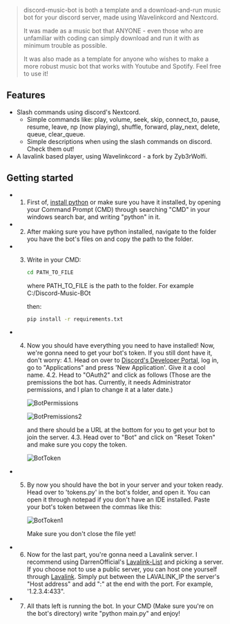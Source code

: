 > discord-music-bot is both a template and a download-and-run music bot for your discord server, made using Wavelinkcord and Nextcord.
> 
> It was made as a music bot that ANYONE - even those who are unfamiliar with coding can simply download and run it with as minimum trouble as possible.
> 
> It was also made as a template for anyone who wishes to make a more robust music bot that works with Youtube and Spotify. Feel free to use it!
> 



## Features <!-- omit in toc -->

- Slash commands using discord's Nextcord.
  - Simple commands like: play, volume, seek, skip, connect_to, pause, resume, leave, np (now playing), shuffle, forward, play_next, delete, queue, clear_queue.
  - Simple descriptions when using the slash commands on discord. Check them out!
- A lavalink based player, using Wavelinkcord - a fork by Zyb3rWolfi.


## Getting started <!-- omit in toc -->

- 1. First of, [install python](https://www.python.org/downloads/) or make sure you have it installed, by opening your Command Prompt (CMD) through searching "CMD" in your windows search bar, and writing "python" in it.
- 2. After making sure you have python installed, navigate to the folder you have the bot's files on and copy the path to the folder.
- 3. Write in your CMD:
     ```bash
     cd PATH_TO_FILE
     ```
     where PATH_TO_FILE is the path to the folder. For example C:/Discord-Music-BOt

     then:

     ```bash
     pip install -r requirements.txt
     ```
- 4. Now you should have everything you need to have installed! Now, we're gonna need to get your bot's token. If you still dont have it, don't worry:
     4.1. Head on over to [Discord's Developer Portal](https://discord.com/developers/docs/intro), log in, go to "Applications" and press 'New Application'. Give it a cool name.
     4.2. Head to "OAuth2" and click as follows (Those are the premissions the bot has. Currently, it needs Administrator permissions, and I plan to change it at a later date.)
     
     ![BotPermissions](https://i.imgur.com/ScHscuP.png)
     
     ![BotPremissions2](https://i.imgur.com/dIG7vWO.png)

     and there should be a URL at the bottom for you to get your bot to join the server.
     4.3. Head over to "Bot" and click on "Reset Token" and make sure you copy the token.
     
     ![BotToken](https://i.imgur.com/K8DluNV.png)
- 5. By now you should have the bot in your server and your token ready. Head over to 'tokens.py' in the bot's folder, and open it. You can open it through notepad if you don't have an IDE installed.
     Paste your bot's token between the commas like this:
     
     ![BotToken1](https://i.imgur.com/wEZLS2F.png)

     Make sure you don't close the file yet!
- 6. Now for the last part, you're gonna need a Lavalink server. I recommend using DarrenOfficial's [Lavalink-List](https://lavalink.darrennathanael.com/SSL/lavalink-with-ssl/) and picking a server.
     If you choose not to use a public server, you can host one yourself through [Lavalink](https://github.com/lavalink-devs/Lavalink).
     Simply put between the LAVALINK_IP the server's "Host address" and add ":" at the end with the port. For example, '1.2.3.4:433".
- 7. All thats left is running the bot. In your CMD (Make sure you're on the bot's directory) write "python main.py" and enjoy!



     
     
     
     
     
